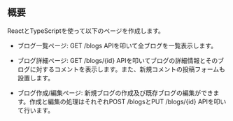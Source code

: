 ## 概要

ReactとTypeScriptを使って以下のページを作成します。

- ブログ一覧ページ: GET /blogs APIを叩いて全ブログを一覧表示します。

- ブログ詳細ページ: GET /blogs/{id} APIを叩いてブログの詳細情報とそのブログに対するコメントを表示します。また、新規コメントの投稿フォームも設置します。

- ブログ作成/編集ページ: 新規ブログの作成及び既存ブログの編集ができます。作成と編集の処理はそれぞれPOST /blogsとPUT /blogs/{id} APIを叩いて行います。

